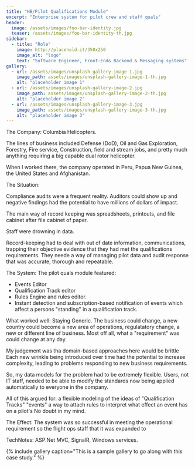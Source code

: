 ```yaml
---
title: "HB/Pilot Qualifications Module"
excerpt: "Enterprise system for pilot crew and staff quals"
header:
  image: /assets/images/foo-bar-identity.jpg
  teaser: /assets/images/foo-bar-identity-th.jpg
sidebar:
  - title: "Role"
    image: http://placehold.it/350x250
    image_alt: "logo"
    text: "Software Engineer, Front-End& Backend & Messaging systems"
gallery:
  - url: /assets/images/unsplash-gallery-image-1.jpg
    image_path: assets/images/unsplash-gallery-image-1-th.jpg
    alt: "placeholder image 1"
  - url: /assets/images/unsplash-gallery-image-2.jpg
    image_path: assets/images/unsplash-gallery-image-2-th.jpg
    alt: "placeholder image 2"
  - url: /assets/images/unsplash-gallery-image-3.jpg
    image_path: assets/images/unsplash-gallery-image-3-th.jpg
    alt: "placeholder image 3"
---
```



The Company: Columbia Helicopters.

The lines of business included Defense (DoD), Oil and Gas Exploration, Forestry, Fire service, Construction, field and stream jobs, and pretty much anything requiring a big capable dual rotor helicopter.

When I worked there, the company operated in Peru, Papua New Guinea, the United States and Afghanistan.

The Situation: 

Compliance audits were a frequent reality.  Auditors could show up and negative findings had the potential to have millions of dollars of impact.
  
The main way of record keeping was spreadsheets, printouts, and file cabinet after file cabinet of paper.  

Staff were drowning in data.
  
  Record-keeping had to deal with out of date information, communications, trapping their objective evidence that they had met the qualifications requirements.  They neede a way of managing pilot data and audit response that was accurate, thorough and repeatable.

 The System:  The pilot quals module featured:
 <ul>
 <li>Events Editor</li>
 <li>Qualification Track editor</li>
 <li>Rules Engine and rules editor.</li>
 
 <li>Instant detection and subscription-based notification of events which affect a persons "standing" in a qualification track. </li>
</ul>

What worked well: Staying Generic.  The business could change, a new country could become a new area of operations, regulatatory change, a new or different line of business.  Most off all, what a "requirement" was could change at any day.  

My judgement was tha domain-based approaches here would be brittle
Each new wrinkle being introduced over time had the potential to increase complexity, leading to problems responding to new business requirements.

So, my data models for the problem had to be extremely flexible.
Users, not IT staff, needed to be able to modify the standards now being applied automatically to everyone in the company.


All of this argued for:
a flexible modeling of the ideas of "Qualification Tracks" "events" 
a way to attach rules to interpret what effect an event has on a pilot's 
No doubt in my mind.  

 
 The Effect:  The system was so successful in meeting the operational requirement so the flight ops staff that it was expanded to 


TechNotes: ASP.Net MVC, SignalR, Windows services.

 
{% include gallery caption="This is a sample gallery to go along with this case study." %}



